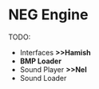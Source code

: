 # NEG Engine


TODO:
  - Interfaces **>>Hamish**
  - **BMP Loader**
  - Sound Player **>>Nel**
  - Sound Loader
  
